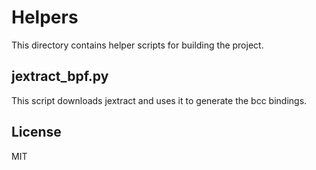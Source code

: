Helpers
=======

This directory contains helper scripts for building the project.

jextract_bpf.py
---------------
This script downloads jextract and uses it to generate the bcc bindings.

License
-------
MIT